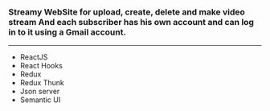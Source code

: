 ### Streamy WebSite for upload, create, delete and make video stream And each subscriber has his own account and can log in to it using a Gmail account.

---

- ReactJS
- React Hooks
- Redux
- Redux Thunk
- Json server
- Semantic UI 
